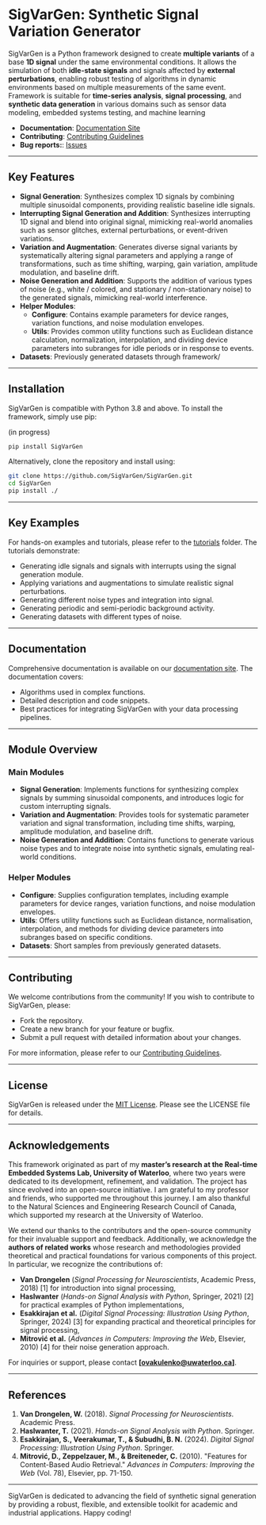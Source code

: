 # SigVarGen: Synthetic Signal Variation Generator

SigVarGen is a Python framework designed to create **multiple variants** of a base **1D signal** under the same environmental conditions. It allows the simulation of both **idle-state signals** and signals affected by **external perturbations**, enabling robust testing of algorithms in dynamic environments based on multiple measurements of the same event. Framework is suitable for **time-series analysis**, **signal processing**, and **synthetic data generation** in various domains such as sensor data modeling, embedded systems testing, and machine learning 

- **Documentation**: [Documentation Site](https://github.io)
- **Contributing**: [Contributing Guidelines](./doc/contributing.md)
- **Bug reports:**: [Issues](https://github.com/SigVarGen/SigVarGen/issues)


---

## Key Features

- **Signal Generation**: Synthesizes complex 1D signals by combining multiple sinusoidal components, providing realistic baseline idle signals.
- **Interrupting Signal Generation and Addition**: Synthesizes interrupting 1D signal and blend into original signal, mimicking real-world anomalies such as sensor glitches, external perturbations, or event-driven variations.
- **Variation and Augmentation**: Generates diverse signal variants by systematically altering signal parameters and applying a range of transformations, such as time shifting, warping, gain variation, amplitude modulation, and baseline drift.
- **Noise Generation and Addition**: Supports the addition of various types of noise (e.g., white / colored, and stationary / non-stationary noise) to the generated signals, mimicking real-world interference.
- **Helper Modules**:
  - **Configure**: Contains example parameters for device ranges, variation functions, and noise modulation envelopes.
  - **Utils**: Provides common utility functions such as Euclidean distance calculation, normalization, interpolation, and dividing device parameters into subranges for idle periods or in response to events.
- **Datasets**: Previously generated datasets through framework/

---

## Installation

SigVarGen is compatible with Python 3.8 and above. To install the framework, simply use pip:

(in progress)
```bash
pip install SigVarGen
```

Alternatively, clone the repository and install using:

```bash
git clone https://github.com/SigVarGen/SigVarGen.git
cd SigVarGen
pip install ./
```

---

## Key Examples

For hands-on examples and tutorials, please refer to the [tutorials](./tutorials) folder. The tutorials demonstrate:
- Generating idle signals and signals with interrupts using the signal generation module.
- Applying variations and augmentations to simulate realistic signal perturbations.
- Generating different noise types and integration into signal.
- Generating periodic and semi-periodic background activity.
- Generating datasets with different types of noise.

---

## Documentation

Comprehensive documentation is available on our [documentation site](https://github.io). The documentation covers:
- Algorithms used in complex functions. 
- Detailed description and code snippets.
- Best practices for integrating SigVarGen with your data processing pipelines.

---

## Module Overview

### Main Modules
- **Signal Generation**: Implements functions for synthesizing complex signals by summing sinusoidal components, and introduces logic for custom interrupting signals.
- **Variation and Augmentation**: Provides tools for systematic parameter variation and signal transformation, including time shifts, warping, amplitude modulation, and baseline drift.
- **Noise Generation and Addition**: Contains functions to generate various noise types and to integrate noise into synthetic signals, emulating real-world conditions.

### Helper Modules
- **Configure**: Supplies configuration templates, including example parameters for device ranges, variation functions, and noise modulation envelopes.
- **Utils**: Offers utility functions such as Euclidean distance, normalisation, interpolation, and methods for dividing device parameters into subranges based on specific conditions.
- **Datasets**: Short samples from previously generated datasets.

---

## Contributing

We welcome contributions from the community! If you wish to contribute to SigVarGen, please:
- Fork the repository.
- Create a new branch for your feature or bugfix.
- Submit a pull request with detailed information about your changes.

For more information, please refer to our [Contributing Guidelines](./doc/contributing.md).

---

## License

SigVarGen is released under the [MIT License](./LICENSE). Please see the LICENSE file for details.

---

## Acknowledgements

This framework originated as part of my **master’s research at the Real-time Embedded Systems Lab, University of Waterloo**, where two years were dedicated to its development, refinement, and validation. The project has since evolved into an open-source initiative. I am grateful to my professor and friends, who supported me throughout this journey. I am also thankful to the Natural Sciences and Engineering Research Council of Canada, which supported my research at the University of Waterloo. 

We extend our thanks to the contributors and the open-source community for their invaluable support and feedback. Additionally, we acknowledge the **authors of related works** whose research and methodologies provided theoretical and practical foundations for various components of this project. In particular, we recognize the contributions of:  

- **Van Drongelen** (*Signal Processing for Neuroscientists*, Academic Press, 2018) [1] for introduction into signal processing,  
- **Haslwanter** (*Hands-on Signal Analysis with Python*, Springer, 2021) [2] for practical examples of Python implementations,  
- **Esakkirajan et al.** (*Digital Signal Processing: Illustration Using Python*, Springer, 2024) [3] for expanding practical and theoretical principles for signal processing,  
- **Mitrović et al.** (*Advances in Computers: Improving the Web*, Elsevier, 2010) [4] for their noise generation approach.  

For inquiries or support, please contact **[ovakulenko@uwaterloo.ca]**.

---

## References  

1. **Van Drongelen, W.** (2018). *Signal Processing for Neuroscientists*. Academic Press.  
2. **Haslwanter, T.** (2021). *Hands-on Signal Analysis with Python*. Springer.
3. **Esakkirajan, S., Veerakumar, T., & Subudhi, B. N.** (2024). *Digital Signal Processing: Illustration Using Python*. Springer.
4. **Mitrović, D., Zeppelzauer, M., & Breiteneder, C.** (2010). "Features for Content-Based Audio Retrieval." *Advances in Computers: Improving the Web* (Vol. 78), Elsevier, pp. 71-150.  

---

SigVarGen is dedicated to advancing the field of synthetic signal generation by providing a robust, flexible, and extensible toolkit for academic and industrial applications. Happy coding!

